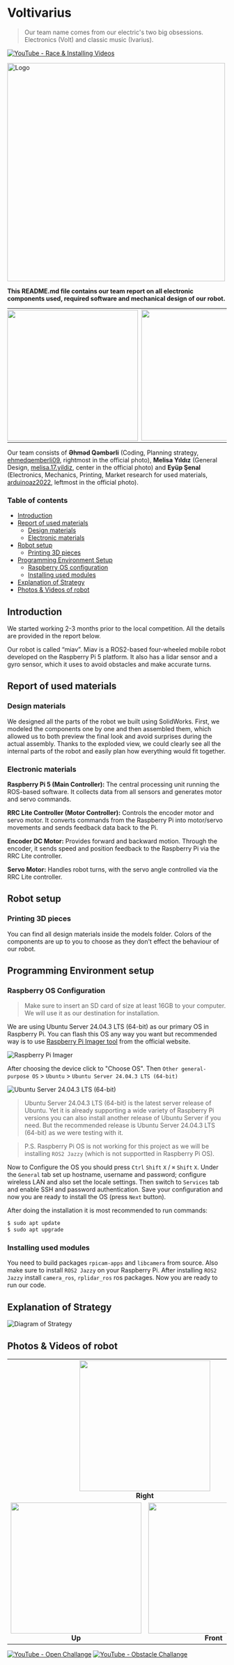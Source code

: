 # Voltivarius
> Our team name comes from our electric's two big obsessions. Electronics (Volt) and classic music (Ivarius).

[![YouTube - Race & Installing Videos](https://img.shields.io/badge/YouTube-▶️%20Race_&_Installing_Videos-df3e3e?logo=youtube)](https://www.youtube.com/playlist?list=PLiso-udvas0o-0Et_wnVIpQN-5FDyN6-4)

<img src="media/nizest.png" alt="Logo" width="500">

**This README.md file contains our team report on all electronic components used, required software and mechanical design of our robot.**

<table cellspacing="0" cellpadding="0" style="margin:0; padding:0; border-collapse:collapse;">
  <tr>
    <td style="margin:0; padding:0;"><img src="t-photos/funny.jpg" height="300"><br></td>
    <td><img src="t-photos/official.jpg" height="300"><br></td>
  </tr>
</table>

Our team consists of **Əhməd Qəmbərli** (Coding, Planning strategy, [ehmedqemberli09](mailto:ehmedqemberli09@gmail.com), rightmost in the official photo), **Melisa Yıldız** (General Design, [melisa.17.yildiz](mailto:melisa.17.yildiz@gmail.com), center in the official photo) and **Eyüp Şenal** (Electronics, Mechanics, Printing, Market research for used materials, [arduinoaz2022](mailto:arduinoaz2022@gmail.com), leftmost in the official photo).

### Table of contents

- [Introduction](#introduction)
- [Report of used materials](#report-of-used-materials)
  - [Design materials](#design-materials)
  - [Electronic materials](#electronic-materials)
- [Robot setup](#robot-setup)
  - [Printing 3D pieces](#printing-3d-pieces)
- [Programming Environment Setup](#programming-environment-setup)
  - [Raspberry OS configuration](#raspberry-os-configuration)
  - [Installing used modules](#installing-used-modules)
- [Explanation of Strategy](#explanation-of-strategy)
- [Photos & Videos of robot](#photos--videos-of-robot)


## Introduction

We started working 2-3 months prior to the local competition. All the details are provided in the report below.

Our robot is called “miav”. Miav is a ROS2-based four-wheeled mobile robot developed on the Raspberry Pi 5 platform. It also has a lidar sensor and a gyro sensor, which it uses to avoid obstacles and make accurate turns.

## Report of used materials
### Design materials

We designed all the parts of the robot we built using SolidWorks. First, we modeled the components one by one and then assembled them, which allowed us to both preview the final look and avoid surprises during the actual assembly. Thanks to the exploded view, we could clearly see all the internal parts of the robot and easily plan how everything would fit together.

### Electronic materials

**Raspberry Pi 5 (Main Controller):** The central processing unit running the ROS-based software. It collects data from all sensors and generates motor and servo commands.

**RRC Lite Controller (Motor Controller):** Controls the encoder motor and servo motor. It converts commands from the Raspberry Pi into motor/servo movements and sends feedback data back to the Pi.

**Encoder DC Motor:** Provides forward and backward motion. Through the encoder, it sends speed and position feedback to the Raspberry Pi via the RRC Lite controller.

**Servo Motor:** Handles robot turns, with the servo angle controlled via the RRC Lite controller.

## Robot setup
### Printing 3D pieces

You can find all design materials inside the models folder. Colors of the components are up to you to choose as they don't effect the behaviour of our robot.

## Programming Environment setup
### Raspberry OS Configuration
>Make sure to insert an SD card of size at least 16GB to your computer. We will use it as our destination for installation.

We are using Ubuntu Server 24.04.3 LTS (64-bit) as our primary OS in Raspberry Pi. You can flash this OS any way you want but recommended way is to use [Raspberry Pi Imager tool](https://www.raspberrypi.com/software/) from the official website.

![Raspberry Pi Imager](media/Imager.PNG)

After choosing the device click to "Choose OS". Then `Other general-purpose OS` > `Ubuntu` > `Ubuntu Server 24.04.3 LTS (64-bit)`

![Ubuntu Server 24.04.3 LTS (64-bit)](media/OS.PNG)

>Ubuntu Server 24.04.3 LTS (64-bit) is the latest server release of Ubuntu. Yet it is already supporting a wide variety of Raspberry Pi versions you can also install another release of Ubuntu Server if you need. But the recommended release is Ubuntu Server 24.04.3 LTS (64-bit) as we were testing with it.

>P.S. Raspberry Pi OS is not working for this project as we will be installing `ROS2 Jazzy` (which is not supportted in Raspberry Pi OS).

Now to Configure the OS you should press `Ctrl` `Shift` `X` / `⌘` `Shift` `X`. Under the `General` tab set up hostname, username and password; configure wireless LAN and also set the locale settings. Then switch to `Services` tab and enable SSH and password authentication. Save your configuration and now you are ready to install the OS (press `Next` button).

After doing the installation it is most recommended to run commands:
```bash
$ sudo apt update
$ sudo apt upgrade
```
### Installing used modules
You need to build packages `rpicam-apps` and `libcamera` from source. Also make sure to install `ROS2 Jazzy` on your Raspberry Pi. After installing `ROS2 Jazzy` install `camera_ros`, `rplidar_ros` ros packages. Now you are ready to run our code.

## Explanation of Strategy

![Diagram of Strategy](media/Diagram_Future_Engineers.png)
## Photos & Videos of robot
<table cellspacing="0" cellpadding="0" style="margin:0; padding:0; border-collapse:collapse;">
  <tr>
    <td align="center" colspan="2">
      <img src="v-photos/right.jpg" height="300"><br>
      <b>Right</b>
    </td>
    <td align="center" colspan="2">
      <img src="v-photos/left.jpg" height="300"><br>
      <b>Left</b>
    </td>
  </tr>
  <tr>
    <td align="center">
      <img src="v-photos/up.jpg" height="300"><br>
      <b>Up</b>
    </td>
    <td align="center">
      <img src="v-photos/front.jpg" height="300"><br>
      <b>Front</b>
    </td>
    <td align="center">
      <img src="v-photos/back.jpg" height="300"><br>
      <b>Back</b>
    </td>
    <td align="center">
      <img src="v-photos/down.jpg" height="300"><br>
      <b>Down</b>
    </td>
  </tr>
</table>

[![YouTube - Open Challange](https://img.shields.io/badge/YouTube-▶️%20Open_Challange-df3e3e?logo=youtube)](https://www.youtube.com/watch?v=AVoUPSBA6hs)
[![YouTube - Obstacle Challange](https://img.shields.io/badge/YouTube-▶️%20Obstacle_Challange-df3e3e?logo=youtube)](https://www.youtube.com/watch?v=ACrtoZzavfY)